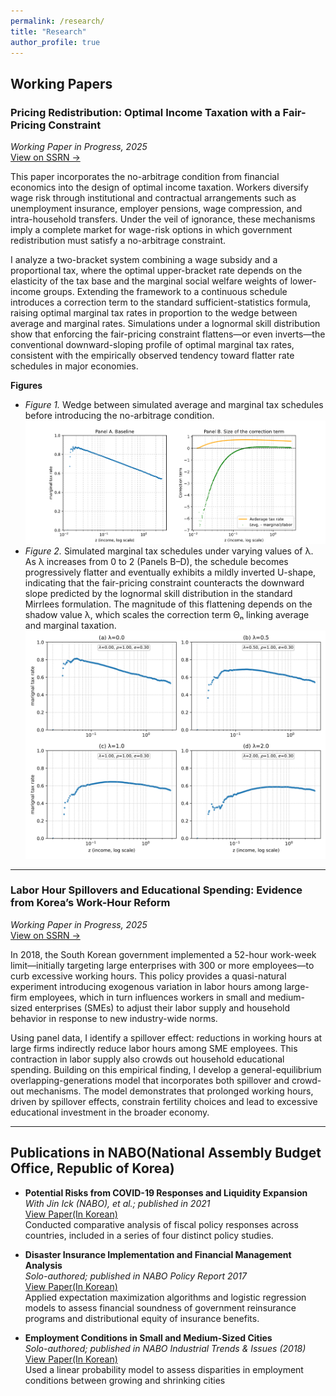 ```yaml
---
permalink: /research/
title: "Research"
author_profile: true
---
```


## Working Papers
### **Pricing Redistribution: Optimal Income Taxation with a Fair-Pricing Constraint**  
*Working Paper in Progress, 2025*  
[View on SSRN →](https://papers.ssrn.com/sol3/papers.cfm?abstract_id=5589992)

This paper incorporates the no-arbitrage condition from financial economics into the design of optimal income taxation. Workers diversify wage risk through institutional and contractual arrangements such as unemployment insurance, employer pensions, wage compression, and intra-household transfers. Under the veil of ignorance, these mechanisms imply a complete market for wage-risk options in which government redistribution must satisfy a no-arbitrage constraint.  

I analyze a two-bracket system combining a wage subsidy and a proportional tax, where the optimal upper-bracket rate depends on the elasticity of the tax base and the marginal social welfare weights of lower-income groups. Extending the framework to a continuous schedule introduces a correction term to the standard sufficient-statistics formula, raising optimal marginal tax rates in proportion to the wedge between average and marginal rates. Simulations under a lognormal skill distribution show that enforcing the fair-pricing constraint flattens—or even inverts—the conventional downward-sloping profile of optimal marginal tax rates, consistent with the empirically observed tendency toward flatter rate schedules in major economies.

**Figures**  
- *Figure 1.* Wedge between simulated average and marginal tax schedules before introducing the no-arbitrage condition.  
  ![Figure Preview](../assets/1by2.png)  
- *Figure 2.* Simulated marginal tax schedules under varying values of λ. As λ increases from 0 to 2 (Panels B–D), the schedule becomes progressively flatter and eventually exhibits a mildly inverted U-shape, indicating that the fair-pricing constraint counteracts the downward slope predicted by the lognormal skill distribution in the standard Mirrlees formulation. The magnitude of this flattening depends on the shadow value λ, which scales the correction term Θₙ linking average and marginal taxation.  
  ![Figure Preview](../assets/2by2.png)
  
---

### **Labor Hour Spillovers and Educational Spending: Evidence from Korea’s Work-Hour Reform**  
*Working Paper in Progress, 2025*  
[View on SSRN →](https://papers.ssrn.com/sol3/papers.cfm?abstract_id=5214642)

In 2018, the South Korean government implemented a 52-hour work-week limit—initially targeting large enterprises with 300 or more employees—to curb excessive working hours. This policy provides a quasi-natural experiment introducing exogenous variation in labor hours among large-firm employees, which in turn influences workers in small and medium-sized enterprises (SMEs) to adjust their labor supply and household behavior in response to new industry-wide norms.  

Using panel data, I identify a spillover effect: reductions in working hours at large firms indirectly reduce labor hours among SME employees. This contraction in labor supply also crowds out household educational spending. Building on this empirical finding, I develop a general-equilibrium overlapping-generations model that incorporates both spillover and crowd-out mechanisms. The model demonstrates that prolonged working hours, driven by spillover effects, constrain fertility choices and lead to excessive educational investment in the broader economy.

---

## Publications in NABO(National Assembly Budget Office, Republic of Korea)

- **Potential Risks from COVID-19 Responses and Liquidity Expansion**  
_With Jin Ick (NABO), et al.; published in 2021_  
[View Paper(In Korean)](https://nabo.go.kr/system/common/JSPservlet/download.jsp?fCode=33316891&fSHC=&fName=2021%EB%85%84+%EC%A3%BC%EC%9A%94%EA%B5%AD+%EA%B2%BD%EC%A0%9C+%ED%98%84%ED%99%A9+%EB%B6%84%EC%84%9D.pdf&fMime=application/pdf&fBid=19&flag=bluenet)  
Conducted comparative analysis of fiscal policy responses across countries, included in a series of four distinct policy studies.

- **Disaster Insurance Implementation and Financial Management Analysis**  
_Solo-authored; published in NABO Policy Report 2017_  
[View Paper(In Korean)](https://nabo.go.kr/system/common/JSPservlet/download.jsp?fCode=33314430&fSHC=&fName=%EC%9E%AC%EB%82%9C%EC%95%88%EC%A0%84%EA%B4%80%EB%A6%AC+%ED%98%84%ED%99%A9%EA%B3%BC+%EC%A3%BC%EC%9A%94%EB%8C%80%EC%B1%85+%EB%B6%84%EC%84%9D+5.%EC%9E%AC%EB%82%9C%EB%B3%B4%ED%97%98+%EC%9A%B4%EC%98%81%EC%8B%A4%ED%83%9C+%EC%9E%AC%EC%A0%95%EC%9A%B4%EC%9A%A9+%EB%B6%84%EC%84%9D.pdf&fMime=application/pdf&fBid=19&flag=bluenet)  
Applied expectation maximization algorithms and logistic regression models to assess financial soundness of government reinsurance programs and distributional equity of insurance benefits.

- **Employment Conditions in Small and Medium-Sized Cities**  
_Solo-authored; published in NABO Industrial Trends & Issues (2018)_  
[View Paper(In Korean)](https://nabo.go.kr/system/common/JSPservlet/download.jsp?fCode=33314781&fSHC=&fName=NABO+%EC%82%B0%EC%97%85%EB%8F%99%ED%96%A5+%26+%EC%9D%B4%EC%8A%88+%28%EC%A0%9C6%ED%98%B8%29.pdf&fMime=application/pdf&fBid=63&flag=bluenet)  
Used a linear probability model to assess disparities in employment conditions between growing and shrinking cities



